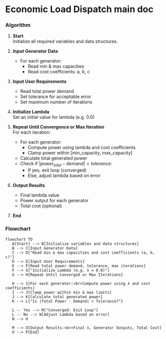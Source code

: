 <script src="https://cdn.jsdelivr.net/npm/mathjax@3/es5/tex-mml-chtml.js"></script> <script type="module"> Array.from(document.getElementsByClassName("language-mermaid")).forEach(el => { el.classList.add("mermaid"); }); import mermaid from 'https://cdn.jsdelivr.net/npm/mermaid@11.4.1/dist/mermaid.esm.min.mjs'; mermaid.initialize({ startOnLoad: true, theme: 'light' }); </script>
# Economic Load Dispatch main doc

### Algorithm

1. **Start**  
   Initialize all required variables and data structures.

2. **Input Generator Data**  
   - For each generator:
     - Read min & max capacities
     - Read cost coefficients: a, b, c

3. **Input User Requirements**  
   - Read total power demand  
   - Set tolerance for acceptable error  
   - Set maximum number of iterations

4. **Initialize Lambda**  
   Set an initial value for lambda (e.g. 0.0)

5. **Repeat Until Convergence or Max Iteration**  
   For each iteration:
   - For each generator:
     - Compute power using lambda and cost coefficients
     - Clamp power within [min_capacity, max_capacity]
   - Calculate total generated power
   - Check if $|power_{total} - demand| < tolerance$:
     - If yes, exit loop (converged)
     - Else, adjust lambda based on error

6. **Output Results**  
   - Final lambda value  
   - Power output for each generator  
   - Total cost (optional)

7. **End**


### Flowchart

```mermaid
flowchart TD
   A[Start] --> B[Initialize variables and data structures]
   B --> C[Input Generator Data]
   C --> D["Read min & max capacities and cost coefficients (a, b, c)"]
   D --> E[Input User Requirements]
   E --> F[Read total power demand, tolerance, max iterations]
   F --> G["Initialize Lambda (e.g. λ = 0.0)"]
   G --> H{Repeat Until Converged or Max Iterations}
   
   H --> I[For each generator:<br>Compute power using λ and cost coefficients]
   I --> J[Clamp power within min & max limits]
   J --> K[Calculate total generated power]
   K --> L{"Is |Total Power - Demand| < Tolerance?"}
   
   L -- Yes --> M["Converged: Exit Loop"]
   L -- No --> N[Adjust Lambda based on error]
   N --> H

   M --> O[Output Results:<br>Final λ, Generator Outputs, Total Cost]
   O --> P[End]

```
